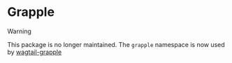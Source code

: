 # Grapple

> [!WARNING]
> This package is no longer maintained. The `grapple` namespace is now
> used by [wagtail-grapple](https://pypi.org/project/wagtail-grapple/)
